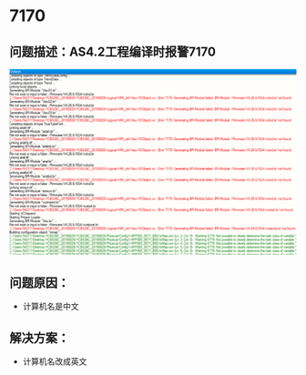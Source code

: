 # 7170
## 问题描述：AS4.2工程编译时报警7170
![Img](./FILES/7170.md/img-20220810134512.png)
## 问题原因：
- 计算机名是中文
## 解决方案：
- 计算机名改成英文
